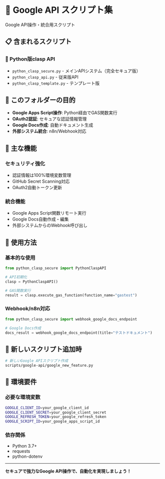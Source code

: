 # 🔧 Google API スクリプト集

Google API操作・統合用スクリプト

## 📋 含まれるスクリプト

### 🐍 Python版clasp API
- `python_clasp_secure.py` - メインAPIシステム（完全セキュア版）
- `python_clasp_api.py` - 従来版API
- `python_clasp_template.py` - テンプレート版

## 🎯 このフォルダーの目的

- **Google Apps Script操作**: Python経由でGAS関数実行
- **OAuth2認証**: セキュアな認証情報管理
- **Google Docs作成**: 自動ドキュメント生成
- **外部システム統合**: n8n/Webhook対応

## 🌟 主な機能

### セキュリティ強化
- 認証情報は100%環境変数管理
- GitHub Secret Scanning対応
- OAuth2自動トークン更新

### 統合機能
- Google Apps Script関数リモート実行
- Google Docs自動作成・編集
- 外部システムからのWebhook呼び出し

## 🚀 使用方法

### 基本的な使用
```python
from python_clasp_secure import PythonClaspAPI

# API初期化
clasp = PythonClaspAPI()

# GAS関数実行
result = clasp.execute_gas_function(function_name="gastest")
```

### Webhook/n8n対応
```python
from python_clasp_secure import webhook_google_docs_endpoint

# Google Docs作成
docs_result = webhook_google_docs_endpoint(title="テストドキュメント")
```

## 📝 新しいスクリプト追加時

```bash
# 新しいGoogle APIスクリプト作成
scripts/google-api/google_new_feature.py
```

## 🔧 環境要件

### 必要な環境変数
```bash
GOOGLE_CLIENT_ID=your_google_client_id
GOOGLE_CLIENT_SECRET=your_google_client_secret  
GOOGLE_REFRESH_TOKEN=your_google_refresh_token
GOOGLE_SCRIPT_ID=your_google_apps_script_id
```

### 依存関係
- Python 3.7+
- requests
- python-dotenv

---

**セキュアで強力なGoogle API操作で、自動化を実現しましょう！**
